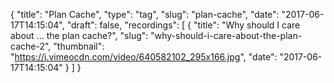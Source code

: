 {
  "title": "Plan Cache",
  "type": "tag",
  "slug": "plan-cache",
  "date": "2017-06-17T14:15:04",
  "draft": false,
  "recordings": [
    {
      "title": "Why should I care about ... the plan cache?",
      "slug": "why-should-i-care-about-the-plan-cache-2",
      "thumbnail": "https://i.vimeocdn.com/video/640582102_295x166.jpg",
      "date": "2017-06-17T14:15:04"
    }
  ]
}